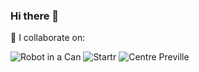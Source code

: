 ### Hi there 👋

👯 I collaborate on:

![Robot in a Can](https://img.shields.io/badge/Robotinacan-blue?logo=github&logoColor=white&style=for-the-badge) ![Startr](https://img.shields.io/badge/Startr-purple?logo=quasar&logoColor=white&style=for-the-badge) ![Centre Preville](https://img.shields.io/badge/Centre%20Preville-blue?logo=Adobe%20Premiere%20Pro&logoColor=white&style=for-the-badge)

<!--
**opencoca/opencoca** is a ✨ _special_ ✨ repository because its `README.md` (this file) appears on your GitHub profile.

Here are some ideas to get you started:

- 🔭 I’m currently working on ...
- 🌱 I’m currently learning ...
- 👯 I’m looking to collaborate on ...
- 🤔 I’m looking for help with ...
- 💬 Ask me about ...
- 📫 How to reach me: ...
- 😄 Pronouns: ...
- ⚡ Fun fact: ...
-->
